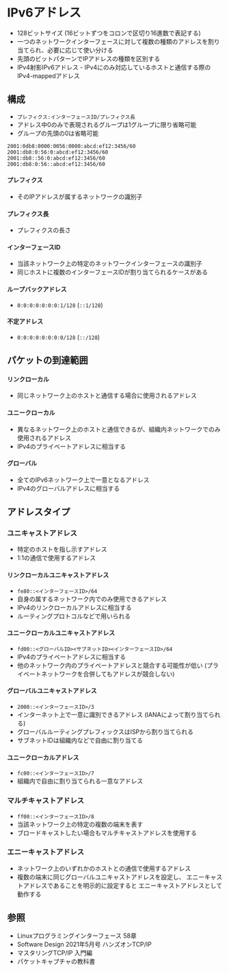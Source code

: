# IPv6アドレス
- 128ビットサイズ (16ビットずつをコロンで区切り16進数で表記する)
- 一つのネットワークインターフェースに対して複数の種類のアドレスを割り当てられ、必要に応じて使い分ける
- 先頭のビットパターンでIPアドレスの種類を区別する
- IPv4射影IPv6アドレス - IPv4にのみ対応しているホストと通信する際のIPv4-mappedアドレス

## 構成
- `プレフィクス:インターフェースID/プレフィクス長`
- アドレス中0のみで表現されるグループは1グループに限り省略可能
- グループの先頭の0は省略可能

```
2001:0db8:0000:0056:0000:abcd:ef12:3456/60
2001:db8:0:56:0:abcd:ef12:3456/60
2001:db8::56:0:abcd:ef12:3456/60
2001:db8:0:56::abcd:ef12:3456/60
```

#### プレフィクス
- そのIPアドレスが属するネットワークの識別子

#### プレフィクス長
- プレフィクスの長さ

#### インターフェースID
- 当該ネットワーク上の特定のネットワークインターフェースの識別子
- 同じホストに複数のインターフェースIDが割り当てられるケースがある

#### ループバックアドレス
- `0:0:0:0:0:0:0:1/128` (`::1/128`)

#### 不定アドレス
- `0:0:0:0:0:0:0:0/128` (`::/128`)

## パケットの到達範囲
#### リンクローカル
- 同じネットワーク上のホストと通信する場合に使用されるアドレス

#### ユニークローカル
- 異なるネットワーク上のホストと通信できるが、組織内ネットワークでのみ使用されるアドレス
- IPv4のプライベートアドレスに相当する

#### グローバル
- 全てのIPv6ネットワーク上で一意となるアドレス
- IPv4のグローバルアドレスに相当する

## アドレスタイプ
### ユニキャストアドレス
- 特定のホストを指し示すアドレス
- 1:1の通信で使用するアドレス

#### リンクローカルユニキャストアドレス
- `fe80::<インターフェースID>/64`
- 自身の属するネットワーク内でのみ使用できるアドレス
- IPv4のリンクローカルアドレスに相当する
- ルーティングプロトコルなどで用いられる

#### ユニークローカルユニキャストアドレス
- `fd00::<グローバルID><サブネットID><インターフェースID>/64`
- IPv4のプライベートアドレスに相当する
- 他のネットワーク内のプライベートアドレスと競合する可能性が低い
  (プライベートネットワークを合併してもアドレスが競合しない)

#### グローバルユニキャストアドレス
- `2000::<インターフェースID>/3`
- インターネット上で一意に識別できるアドレス (IANAによって割り当てられる)
- グローバルルーティングプレフィックスはISPから割り当てられる
- サブネットIDは組織内などで自由に割り当てる

#### ユニークローカルアドレス
- `fc00::<インターフェースID>/7`
- 組織内で自由に割り当てられる一意なアドレス

### マルチキャストアドレス
- `ff00::<インターフェースID>/8`
- 当該ネットワーク上の特定の複数の端末を表す
- ブロードキャストしたい場合もマルチキャストアドレスを使用する

### エニーキャストアドレス
- ネットワーク上のいずれかのホストとの通信で使用するアドレス
- 複数の端末に同じグローバルユニキャストアドレスを設定し、
  エニーキャストアドレスであることを明示的に設定すると
  エニーキャストアドレスとして動作する

## 参照
- Linuxプログラミングインターフェース 58章
- Software Design 2021年5月号 ハンズオンTCP/IP
- マスタリングTCP/IP 入門編
- パケットキャプチャの教科書
